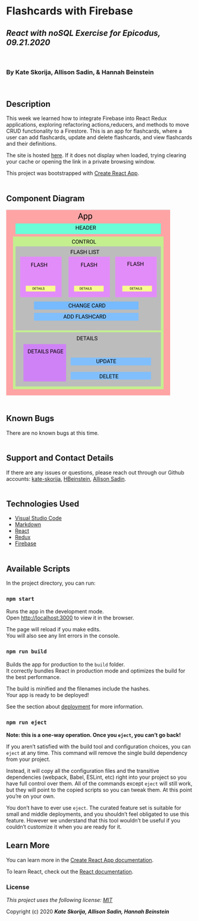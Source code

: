 # Flashcards with Firebase

## _React with noSQL Exercise for Epicodus, 09.21.2020_
<br>

### By Kate Skorija, Allison Sadin, & Hannah Beinstein
<br>

## Description

This week we learned how to integrate Firebase into React Redux applications, exploring refactoring actions,reducers, and methods to move CRUD functionality to a Firestore. This is an app for flashcards, where a user can add flashcards, update and delete flashcards, and view flashcards and their definitions.

The site is hosted [here](https://flashcards-firebase-faa8f.firebaseapp.com/). If it does not display when loaded, trying clearing your cache or opening the link in a private browsing window.

This project was bootstrapped with [Create React App](https://github.com/facebook/create-react-app).
<br><br>

## Component Diagram

![Component Diagram](./public/diagram.png)
<br><br>


## Known Bugs

There are no known bugs at this time.
<br><br>

## Support and Contact Details

If there are any issues or questions, please reach out through our Github accounts: [kate-skorija](https://github.com/kate-skorija), [HBeinstein](https://github.com/HBeinstein), [Allison Sadin](https://github.com/aesadin).
<br><br>

## Technologies Used

*  [Visual Studio Code](https://code.visualstudio.com/)
*  [Markdown](https://daringfireball.net/projects/markdown/)
*  [React](https://reactjs.org/)
*  [Redux](https://redux.js.org/basics/usage-with-react)
*  [Firebase](https://firebase.google.com/)
<br><br>

## Available Scripts

In the project directory, you can run:

### `npm start`

Runs the app in the development mode.<br />
Open [http://localhost:3000](http://localhost:3000) to view it in the browser.

The page will reload if you make edits.<br />
You will also see any lint errors in the console.

### `npm run build`

Builds the app for production to the `build` folder.<br />
It correctly bundles React in production mode and optimizes the build for the best performance.

The build is minified and the filenames include the hashes.<br />
Your app is ready to be deployed!

See the section about [deployment](https://facebook.github.io/create-react-app/docs/deployment) for more information.

### `npm run eject`

**Note: this is a one-way operation. Once you `eject`, you can’t go back!**

If you aren’t satisfied with the build tool and configuration choices, you can `eject` at any time. This command will remove the single build dependency from your project.

Instead, it will copy all the configuration files and the transitive dependencies (webpack, Babel, ESLint, etc) right into your project so you have full control over them. All of the commands except `eject` will still work, but they will point to the copied scripts so you can tweak them. At this point you’re on your own.

You don’t have to ever use `eject`. The curated feature set is suitable for small and middle deployments, and you shouldn’t feel obligated to use this feature. However we understand that this tool wouldn’t be useful if you couldn’t customize it when you are ready for it.

## Learn More

You can learn more in the [Create React App documentation](https://facebook.github.io/create-react-app/docs/getting-started).

To learn React, check out the [React documentation](https://reactjs.org/).


### License

*This project uses the following license: [MIT](https://opensource.org/licenses/MIT)*

Copyright (c) 2020 **_Kate Skorija, Allison Sadin, Hannah Beinstein_** 
